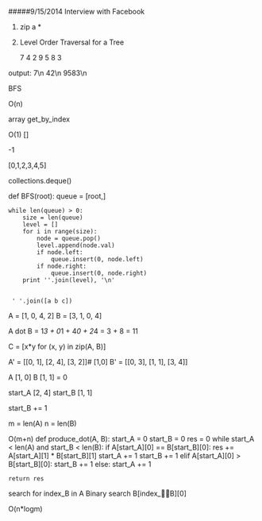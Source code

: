 #####9/15/2014 Interview with Facebook
1. zip a *
2. Level Order Traversal for a Tree


      7
    4    2
  9  5  8  3


output:
7\n
42\n
9583\n

BFS

O(n)

array
get_by_index

O(1)
[]

-1

[0,1,2,3,4,5]


collections.deque()

def BFS(root):
    queue = [root,]
    
    while len(queue) > 0:
        size = len(queue)
        level = []
        for i in range(size):
            node = queue.pop()
            level.append(node.val)
            if node.left:
                queue.insert(0, node.left)
            if node.right:
                queue.insert(0, node.right)
        print ''.join(level), '\n'
        
        
     ' '.join([a b c])
    









A = [1, 0, 4, 2]
B = [3, 1, 0, 4]

A dot B = 1*3 + 0*1 + 4*0 + 2*4 = 3 + 8 = 11

C = [x*y for (x, y) in zip(A, B)]

A' = [[0, 1], [2, 4], [3, 2]]# [1,0]
B' = [[0, 3], [1, 1], [3, 4]]

A [1, 0]
B [1, 1] = 0

start_A [2, 4]
start_B [1, 1]


start_B += 1

m = len(A)
n = len(B)

O(m+n)
def produce_dot(A, B):
    start_A = 0
    start_B = 0
    res = 0
    while start_A < len(A) and start_B < len(B):
        if A[start_A][0] == B[start_B][0]:
            res += A[start_A][1] * B[start_B][1]
            start_A += 1
            start_B += 1
        elif A[start_A][0] > B[start_B][0]:
            start_B += 1
        else:
            start_A += 1
    
    return res
         
search for index_B in A
Binary search B[index_B][0]

O(n*logm)